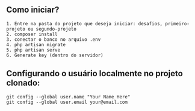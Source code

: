 ## Como iniciar?

```
1. Entre na pasta do projeto que deseja iniciar: desafios, primeiro-projeto ou segundo-projeto
2. composer install
3. conectar o banco no arquivo .env
4. php artisan migrate
5. php artisan serve
6. Generate key (dentro do servidor)
```

## Configurando o usuário localmente no projeto clonado:

```
git config --global user.name "Your Name Here"
git config --global user.email your@email.com
```
